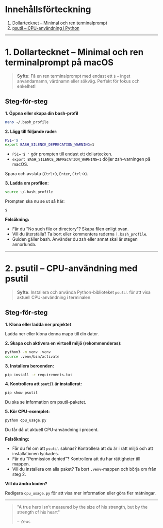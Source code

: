
# Innehållsförteckning

1. [Dollartecknet – Minimal och ren terminalprompt](#1-dollartecknet--minimal-och-ren-terminalprompt-på-macos)
2. [psutil – CPU-användning i Python](#2-psutil--cpu-användning-med-psutil)

---

# 1. Dollartecknet – Minimal och ren terminalprompt på macOS

> **Syfte:** Få en ren terminalprompt med endast ett `$` – inget användarnamn, värdnamn eller sökväg. Perfekt för fokus och enkelhet!

## Steg-för-steg

**1. Öppna eller skapa din bash-profil**

```bash
nano ~/.bash_profile
```

**2. Lägg till följande rader:**

```bash
PS1='$ '
export BASH_SILENCE_DEPRECATION_WARNING=1
```

* `PS1='$ '` gör prompten till endast ett dollartecken.
* `export BASH_SILENCE_DEPRECATION_WARNING=1` döljer zsh-varningen på macOS.

Spara och avsluta (`Ctrl+O`, `Enter`, `Ctrl+X`).

**3. Ladda om profilen:**

```bash
source ~/.bash_profile
```

Prompten ska nu se ut så här:

```bash
$ 
```

**Felsökning:**

- Får du "No such file or directory"? Skapa filen enligt ovan.
- Vill du återställa? Ta bort eller kommentera raderna i `.bash_profile`.
- Guiden gäller bash. Använder du zsh eller annat skal är stegen annorlunda.

---

# 2. psutil – CPU-användning med psutil

> **Syfte:** Installera och använda Python-biblioteket `psutil` för att visa aktuell CPU-användning i terminalen.

## Steg-för-steg

**1. Klona eller ladda ner projektet**

Ladda ner eller klona denna mapp till din dator.

**2. Skapa och aktivera en virtuell miljö (rekommenderas):**

```bash
python3 -m venv .venv
source .venv/bin/activate
```

**3. Installera beroenden:**

```bash
pip install -r requirements.txt
```

**4. Kontrollera att `psutil` är installerat:**

```bash
pip show psutil
```

Du ska se information om psutil-paketet.

**5. Kör CPU-exemplet:**

```bash
python cpu_usage.py
```

Du får då ut aktuell CPU-användning i procent.

**Felsökning:**

- Får du fel om att `psutil` saknas? Kontrollera att du är i rätt miljö och att installationen lyckades.
- Får du "Permission denied"? Kontrollera att du har rättigheter till mappen.
- Vill du installera om alla paket? Ta bort `.venv`-mappen och börja om från steg 2.

**Vill du ändra koden?**

Redigera `cpu_usage.py` för att visa mer information eller göra fler mätningar.

---

> "A true hero isn't measured by the size of his strength, but by the strength of his heart"
> 
> – Zeus
